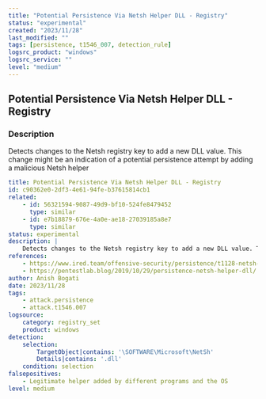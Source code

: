 ```yaml
---
title: "Potential Persistence Via Netsh Helper DLL - Registry"
status: "experimental"
created: "2023/11/28"
last_modified: ""
tags: [persistence, t1546_007, detection_rule]
logsrc_product: "windows"
logsrc_service: ""
level: "medium"
---
```


## Potential Persistence Via Netsh Helper DLL - Registry

### Description

Detects changes to the Netsh registry key to add a new DLL value. This change might be an indication of a potential persistence attempt by adding a malicious Netsh helper


```yml
title: Potential Persistence Via Netsh Helper DLL - Registry
id: c90362e0-2df3-4e61-94fe-b37615814cb1
related:
    - id: 56321594-9087-49d9-bf10-524fe8479452
      type: similar
    - id: e7b18879-676e-4a0e-ae18-27039185a8e7
      type: similar
status: experimental
description: |
    Detects changes to the Netsh registry key to add a new DLL value. This change might be an indication of a potential persistence attempt by adding a malicious Netsh helper
references:
    - https://www.ired.team/offensive-security/persistence/t1128-netsh-helper-dll
    - https://pentestlab.blog/2019/10/29/persistence-netsh-helper-dll/
author: Anish Bogati
date: 2023/11/28
tags:
    - attack.persistence
    - attack.t1546.007
logsource:
    category: registry_set
    product: windows
detection:
    selection:
        TargetObject|contains: '\SOFTWARE\Microsoft\NetSh'
        Details|contains: '.dll'
    condition: selection
falsepositives:
    - Legitimate helper added by different programs and the OS
level: medium

```

